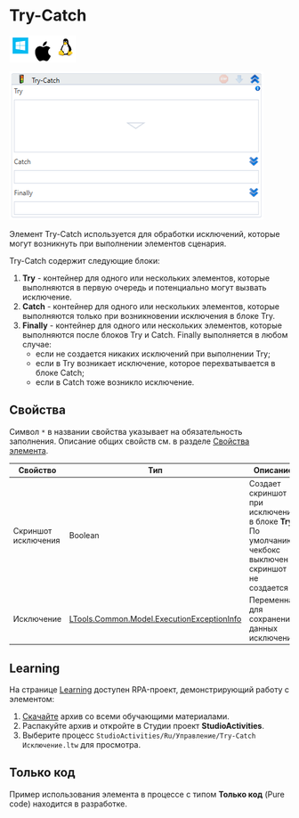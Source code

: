 # Try-Catch

![](<../../../.gitbook/assets/image (100) (1) (1) (1) (1) (1) (1) (1) (1) (46).png>)

![](<../../../.gitbook/assets/image (53).png>)

Элемент Try-Catch используется для обработки исключений, которые могут возникнуть при выполнении элементов сценария. 

Try-Catch содержит следующие блоки:
1. **Try** - контейнер для одного или нескольких элементов, которые выполняются в первую очередь и потенциально могут вызвать исключение.
2. **Catch** - контейнер для одного или нескольких элементов, которые выполняются только при возникновении исключения в блоке Try.
3. **Finally** - контейнер для одного или нескольких элементов, которые выполняются после блоков Try и Catch. Finally выполняется в любом случае:
   * если не создается никаких исключений при выполнении Try;
   * если в Try возникает исключение, которое перехватывается в блоке Catch;
   * если в Catch тоже возникло исключение.


## Свойства
Символ `*` в названии свойства указывает на обязательность заполнения. Описание общих свойств см. в разделе [Свойства элемента](https://docs.primo-rpa.ru/primo-rpa/primo-studio/process/elements#svoistva-elementa).

| Свойство            | Тип                                                                               | Описание                                    |
| ------------------- | --------------------------------------------------------------------------------- | ------------------------------------------- |
| Скриншот исключения | Boolean                                                                           | Создает скриншот при исключении в блоке **Try**. По умолчанию чекбокс выключен - скриншот не создается |
| Исключение          | [LTools.Common.Model.ExecutionExceptionInfo](https://docs.primo-rpa.ru/primo-rpa/g_elements/el_basic/els_logic/datatypes/executionexceptioninfo) | Переменная для сохранения данных исключения |


## Learning 

На странице [Learning](https://github.com/PrimoRPA/Learning) доступен RPA-проект, демонстрирующий работу с элементом:

1. [Скачайте](https://github.com/PrimoRPA/Learning/archive/refs/heads/master.zip) архив со всеми обучающими материалами.
2. Распакуйте архив и откройте в Студии проект **StudioActivities**.
3. Выберите процесс `StudioActivities/Ru/Управление/Try-Catch Исключение.ltw` для просмотра.

## Только код

Пример использования элемента в процессе с типом **Только код** (Pure code) находится в разработке.
